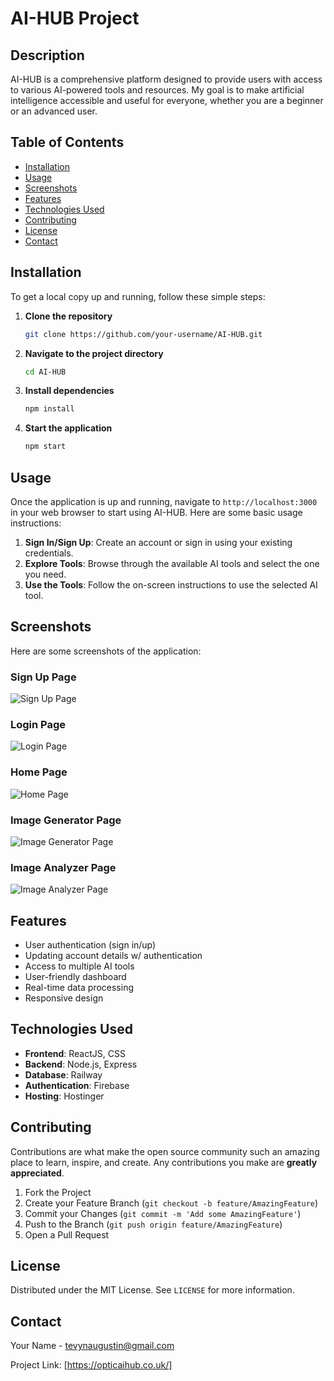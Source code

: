 # AI-HUB Project

## Description

AI-HUB is a comprehensive platform designed to provide users with access to various AI-powered tools and resources. My goal is to make artificial intelligence accessible and useful for everyone, whether you are a beginner or an advanced user.

## Table of Contents

- [Installation](#installation)
- [Usage](#usage)
- [Screenshots](#screenshots)
- [Features](#features)
- [Technologies Used](#technologies-used)
- [Contributing](#contributing)
- [License](#license)
- [Contact](#contact)

## Installation

To get a local copy up and running, follow these simple steps:

1. **Clone the repository**
    ```bash
    git clone https://github.com/your-username/AI-HUB.git
    ```
2. **Navigate to the project directory**
    ```bash
    cd AI-HUB
    ```
3. **Install dependencies**
    ```bash
    npm install
    ```
4. **Start the application**
    ```bash
    npm start
    ```

## Usage

Once the application is up and running, navigate to `http://localhost:3000` in your web browser to start using AI-HUB. Here are some basic usage instructions:

1. **Sign In/Sign Up**: Create an account or sign in using your existing credentials.
2. **Explore Tools**: Browse through the available AI tools and select the one you need.
3. **Use the Tools**: Follow the on-screen instructions to use the selected AI tool.

## Screenshots

Here are some screenshots of the application:

### Sign Up Page
![Sign Up Page](https://github.com/tevynaugustin/AI-Hub/assets/94698766/a637c4f1-edaa-4879-9ee3-9e23cf71f217)


### Login Page
![Login Page](https://github.com/tevynaugustin/AI-Hub/assets/94698766/4309c177-48be-4bf1-9642-fb48c1109fdc)

### Home Page
![Home Page](https://github.com/tevynaugustin/AI-Hub/assets/94698766/a4e8d076-e409-433e-a20a-679933c5b161)

### Image Generator Page
![Image Generator Page](https://github.com/tevynaugustin/AI-Hub/assets/94698766/67ffb0d1-8c95-4013-8ce7-2bb1f6ff6e28)


### Image Analyzer Page
![Image Analyzer Page](https://github.com/tevynaugustin/AI-Hub/assets/94698766/dcc4a2ac-00bb-4b62-8c26-ee4c50498430)



## Features

- User authentication (sign in/up)
- Updating account details w/ authentication
- Access to multiple AI tools
- User-friendly dashboard
- Real-time data processing
- Responsive design

## Technologies Used

- **Frontend**: ReactJS, CSS
- **Backend**: Node.js, Express
- **Database**: Railway
- **Authentication**: Firebase
- **Hosting**: Hostinger

## Contributing

Contributions are what make the open source community such an amazing place to learn, inspire, and create. Any contributions you make are **greatly appreciated**.

1. Fork the Project
2. Create your Feature Branch (`git checkout -b feature/AmazingFeature`)
3. Commit your Changes (`git commit -m 'Add some AmazingFeature'`)
4. Push to the Branch (`git push origin feature/AmazingFeature`)
5. Open a Pull Request

## License

Distributed under the MIT License. See `LICENSE` for more information.

## Contact

Your Name - [tevynaugustin@gmail.com](mailto:tevynaugustin@gmail.com)

Project Link: [https://opticaihub.co.uk/]
